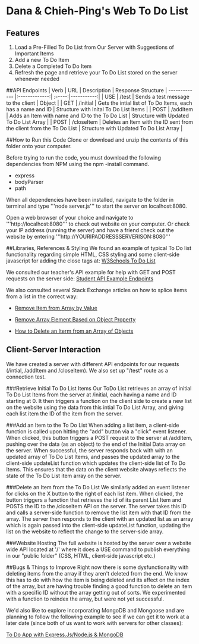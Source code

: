 # Dana & Chieh-Ping's Web To Do List

## Features
1. Load a Pre-Filled To Do List from Our Server with Suggestions of Important Items
2. Add a new To Do Item
3. Delete a Completed To Do Item
4. Refresh the page and retrieve your To Do List stored on the server whenever needed

##API Endpoints 
| Verb	        | URL           | Description  | Response Structure
| ------------- |:-------------:| :-----:|-----------:|
| USE  		    | /test		    | Sends a test message to the client | Object |
| GET	        | /initial      |   Gets the intial list of To Do Items, each has a name and ID | Structure with Inital To Do List Items |
| POST 		    | /addItem      |    Adds an Item with name and ID to the To Do List | Structure with Updated To Do List Array |
| POST 		    | /closeItem    |    Deletes an Item with the ID sent from the client from the To Do List | Structure with Updated To Do List Array |


##How to Run this Code
Clone or download and unzip the contents of this folder onto your computer. 

Before trying to run the code, you must download the following dependencies from NPM using the npm -install command.

+ express    
+ bodyParser
+ path

When all dependencies have been installed, navigate to the folder in terminal and type '''node server.js'''
to start the server on localhost:8080.

Open a web browser of your choice and navigate to 
'''http://localhost:8080''' to check out website on your computer. Or check your IP address (running the server) and have a friend check out the website by entering '''http://YOURIPADDRESSSERVERISON:8080'''

##Libraries, References & Styling
We found an example of typical To Do list functionality regarding simple HTML, CSS styling and some client-side javascript for adding the close tags at: [W3Schools To Do List](http://www.w3schools.com/howto/tryit.asp?filename=tryhow_js_todo)

We consulted our teacher's API example for help with GET and POST requests on the server side:
[Student API Example Endpoints](https://github.com/web-advanced-fall-2016/students-api-endpoints)

We also consulted several Stack Exchange articles on how to splice items from a list in the correct way:

+ [Remove Item from Array by Value](http://stackoverflow.com/questions/3954438/remove-item-from-array-by-value)

+ [Remove Array Element Based on Object Property](http://stackoverflow.com/questions/15287865/remove-array-element-based-on-object-property)

+ [How to Delete an Iterm from an Array of Objects](http://stackoverflow.com/questions/5629914/how-to-delete-an-item-from-array-of-objects)

## Client-Server Interaction

We have created a server with different API endpoints for our requests (/intial, /addItem and /closeItem). We also set up "/test" route as a connection test.

###Retrieve Initial To Do List Items
Our ToDo List retrieves an array of initial To Do List Items from the server at /initial, each having a name and ID starting at 0. It then triggers a function on the client side to create a new list on the website using the data from this intial To Do List Array, and giving each list item the ID of the item from the server.

###Add an Item to the To Do List
When adding a list item, a client-side function is called upon hitting the "add" button via a "click" event listener. When clicked, this button triggers a POST request to the server at /addItem, pushing over the data (as an object) to the end of the Initial Data array on the server. When successful, the server responds back with with an updated array of To Do List Items, and passes the updated array to the client-side updateList function which updates the client-side list of To Do Items. This ensures that the data on the client website always reflects the state of the To Do List item array on the server.

###Delete an Item from the To Do List
We similarly added an event listener for clicks on the X button to the right of each list item. When clicked, the button triggers a function that retrieves the id of its parent List Item and POSTS the ID to the /closeItem API on the server. The server takes this ID and calls a server-side function to remove the list item with that ID from the array. The server then responds to the client with an updated list as an array which is again passed into the client-side updateList function, updating the list on the website to reflect the change to the server-side array. 

###Website Hosting
The full website is hosted by the server over a website wide API located at '/' where it does a USE command to publish everything in our "public folder" (CSS, HTML, client-side javascript etc.)

##Bugs & Things to Improve
Right now there is some dysfunctionality with deleting items from the array if they aren't deleted from the end. We know this has to do with how the item is being deleted and its affect on the index of the array, but are having trouble finding a good function to delete an item with a specific ID without the array getting out of sorts. We experimented with a function to reindex the array, but were not yet successful.

We'd also like to explore incorporating MongoDB and Mongoose and are planning to follow the following example to see if we can get it to work at a later date (since both of us want to work with servers for other classes): 

[To Do App with Express.Js/Node.js & MongoDB](https://webapplog.com/todo-app-with-express-jsnode-js-and-mongodb/)
